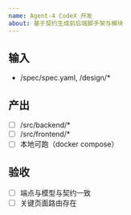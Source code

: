 ```yaml
---
name: Agent-4 CodeX 开发
about: 基于契约生成前后端脚手架与模块
---
```

## 输入
- /spec/spec.yaml, /design/*

## 产出
- [ ] /src/backend/*
- [ ] /src/frontend/*
- [ ] 本地可跑（docker compose）

## 验收
- [ ] 端点与模型与契约一致
- [ ] 关键页面路由存在
